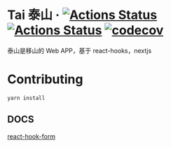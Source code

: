 # Tai 泰山  &middot; [![Actions Status](https://github.com/yishanzhilu/tai/workflows/CI/badge.svg)](https://github.com/yishanzhilu/tai/actions?query=workflow%3ACI) [![Actions Status](https://github.com/yishanzhilu/tai/workflows/CD/badge.svg)](https://github.com/yishanzhilu/tai/actions?query=workflow%3ACD) [![codecov](https://codecov.io/gh/yishanzhilu/tai/branch/master/graph/badge.svg)](https://codecov.io/gh/yishanzhilu/tai)

泰山是移山的 Web APP，基于 react-hooks，nextjs

# Contributing

```
yarn install
```

## DOCS

[react-hook-form](https://react-hook-form.com/)
